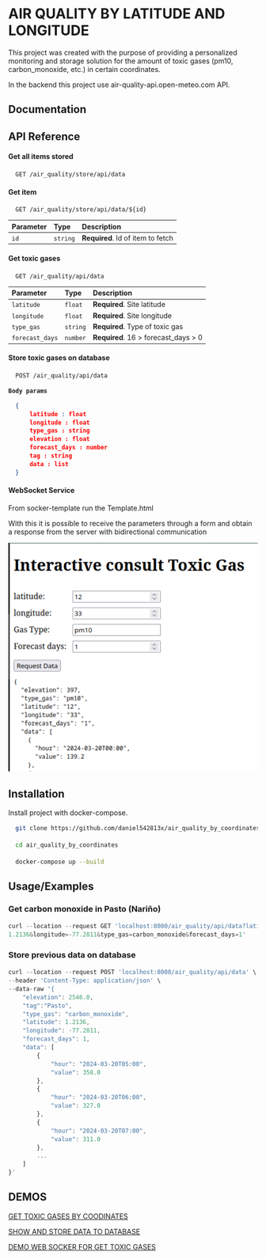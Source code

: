 
# AIR QUALITY BY LATITUDE AND LONGITUDE

This project was created with the purpose of providing a personalized monitoring and storage solution for the amount of toxic gases (pm10, carbon_monoxide, etc.) in certain coordinates.

In the backend this project use air-quality-api.open-meteo.com API.

## Documentation



## API Reference

#### Get all items stored

```http
  GET /air_quality/store/api/data
```

#### Get item 

```http
  GET /air_quality/store/api/data/${id}
```

| Parameter | Type     | Description                       |
| :-------- | :------- | :-------------------------------- |
| `id`      | `string` | **Required**. Id of item to fetch |

#### Get toxic gases 

```http
  GET /air_quality/api/data
```

| Parameter | Type     | Description                       |
| :-------- | :------- | :-------------------------------- |
| `latitude`      | `float` | **Required**. Site latitude |
| `longitude`      | `float` | **Required**. Site longitude |
| `type_gas`      | `string` | **Required**. Type of toxic gas |
| `forecast_days`      | `number` | **Required**. 16 > forecast_days > 0 |


#### Store toxic gases on database 

```http
  POST /air_quality/api/data
```

 **`Body params`**

```json
  {
      latitude : float
      longitude : float
      type_gas : string
      elevation : float
      forecast_days : number
      tag : string 
      data : list 
  }
```

#### WebSocket Service

From socker-template run the Template.html

With this it is possible to receive the parameters through a form and obtain a response from the server with bidirectional communication

![plot](./socket-template/templae-example.png)


## Installation

Install project with docker-compose.

```bash
  git clone https://github.com/daniel542813x/air_quality_by_coordinates.git

  cd air_quality_by_coordinates

  docker-compose up --build
```

    
## Usage/Examples

### Get carbon monoxide in Pasto (Nariño) 
```javascript
curl --location --request GET 'localhost:8000/air_quality/api/data?latitude=
1.2136&longitude=-77.2811&type_gas=carbon_monoxide&forecast_days=1'
```

### Store previous data on database
```javascript
curl --location --request POST 'localhost:8000/air_quality/api/data' \
--header 'Content-Type: application/json' \
--data-raw '{
    "elevation": 2546.0,
    "tag":"Pasto",
    "type_gas": "carbon_monoxide",
    "latitude": 1.2136,
    "longitude": -77.2811,
    "forecast_days": 1,
    "data": [
        {
            "hour": "2024-03-20T05:00",
            "value": 358.0
        },
        {
            "hour": "2024-03-20T06:00",
            "value": 327.0
        },
        {
            "hour": "2024-03-20T07:00",
            "value": 311.0
        },
        ...
    ]
}'
```


## DEMOS
[GET TOXIC GASES BY COODINATES](https://github.com/daniel542813x/air_quality_by_coordinates/assets/43730664/268faf97-cedb-477b-b36f-fc16917b8656)

[SHOW AND STORE DATA TO DATABASE](https://github.com/daniel542813x/air_quality_by_coordinates/assets/43730664/df194f67-3c1b-4f32-8140-45500662b3f1)

[DEMO WEB SOCKER FOR GET TOXIC GASES](https://github.com/daniel542813x/air_quality_by_coordinates/assets/43730664/6930cd2e-5426-4525-8550-7c9f9aa4d04a)



